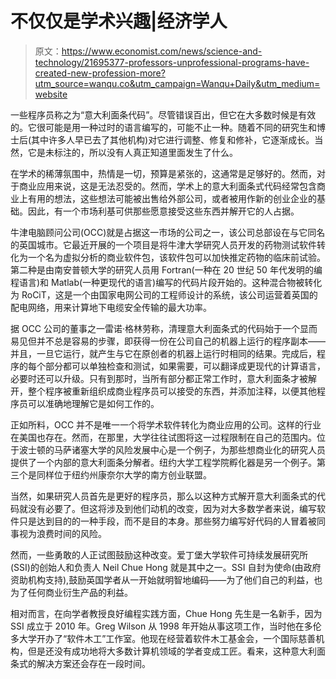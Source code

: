 # 不仅仅是学术兴趣|经济学人

> 原文：<https://www.economist.com/news/science-and-technology/21695377-professors-unprofessional-programs-have-created-new-profession-more?utm_source=wanqu.co&utm_campaign=Wanqu+Daily&utm_medium=website>

一些程序员称之为“意大利面条代码”。尽管错误百出，但它在大多数时候是有效的。它很可能是用一种过时的语言编写的，可能不止一种。随着不同的研究生和博士后(其中许多人早已去了其他机构)对它进行调整、修复和修补，它逐渐成长。当然，它是未标注的，所以没有人真正知道里面发生了什么。

在学术的稀薄氛围中，热情是一切，预算是紧张的，这通常是足够好的。然而，对于商业应用来说，这是无法忍受的。然而，学术上的意大利面条式代码经常包含商业上有用的想法，这些想法可能被出售给外部公司，或者被用作新的创业企业的基础。因此，有一个市场利基可供那些愿意接受这些东西并解开它的人占据。

牛津电脑顾问公司(OCC)就是占据这一市场的公司之一，该公司总部设在与它同名的英国城市。它最近开展的一个项目是将牛津大学研究人员开发的药物测试软件转化为一个名为虚拟分析的商业软件包，该软件包可以加快推定药物的临床前试验。第二种是由南安普顿大学的研究人员用 Fortran(一种在 20 世纪 50 年代发明的编程语言)和 Matlab(一种更现代的语言)编写的代码片段开始的。这种混合物被转化为 RoCiT，这是一个由国家电网公司的工程师设计的系统，该公司运营着英国的配电网络，用来计算地下电缆安全传输的最大功率。

据 OCC 公司的董事之一雷诺·格林劳称，清理意大利面条式的代码始于一个显而易见但并不总是容易的步骤，即获得一份在公司自己的机器上运行的程序副本——并且，一旦它运行，就产生与它在原创者的机器上运行时相同的结果。完成后，程序的每个部分都可以单独检查和测试，如果需要，可以翻译成更现代的计算语言，必要时还可以升级。只有到那时，当所有部分都正常工作时，意大利面条才被解开，整个程序被重新组织成商业程序员可以接受的东西，并添加注释，以便其他程序员可以准确地理解它是如何工作的。

正如所料，OCC 并不是唯一一个将学术软件转化为商业应用的公司。这样的行业在美国也存在。然而，在那里，大学往往试图将这一过程限制在自己的范围内。位于波士顿的马萨诸塞大学的风险发展中心是一个例子，为那些想商业化的研究人员提供了一个内部的意大利面条分解者。纽约大学工程学院孵化器是另一个例子。第三个是同样位于纽约州康奈尔大学的南方创业联盟。

当然，如果研究人员首先是更好的程序员，那么以这种方式解开意大利面条式的代码就没有必要了。但这将涉及到他们动机的改变，因为对大多数学者来说，编写软件只是达到目的的一种手段，而不是目的本身。那些努力编写好代码的人冒着被同事视为浪费时间的风险。

然而，一些勇敢的人正试图鼓励这种改变。爱丁堡大学软件可持续发展研究所(SSI)的创始人和负责人 Neil Chue Hong 就是其中之一。SSI 自封为使命(由政府资助机构支持),鼓励英国学者从一开始就明智地编码——为了他们自己的利益，也为了任何商业衍生产品的利益。

相对而言，在向学者教授良好编程实践方面，Chue Hong 先生是一名新手，因为 SSI 成立于 2010 年。Greg Wilson 从 1998 年开始从事这项工作，当时他在多伦多大学开办了“软件木工”工作室。他现在经营着软件木工基金会，一个国际慈善机构，但是还没有成功地将大多数计算机领域的学者变成工匠。看来，这种意大利面条式的解决方案还会存在一段时间。